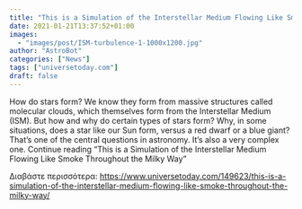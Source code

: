 ```yaml
---
title: "This is a Simulation of the Interstellar Medium Flowing Like Smoke Throughout the Milky Way"
date: 2021-01-21T13:37:52+01:00
images:
  - "images/post/ISM-turbulence-1-1000x1200.jpg"
author: "AstroBot"
categories: ["News"]
tags: ["universetoday.com"]
draft: false
---
```


How do stars form? We know they form from massive structures called molecular clouds, which themselves form from the Interstellar Medium (ISM). But how and why do certain types of stars form? Why, in some situations, does a star like our Sun form, versus a red dwarf or a blue giant? That’s one of the central questions in astronomy. It’s also a very complex one. Continue reading “This is a Simulation of the Interstellar Medium Flowing Like Smoke Throughout the Milky Way” 

Διαβάστε περισσότερα: https://www.universetoday.com/149623/this-is-a-simulation-of-the-interstellar-medium-flowing-like-smoke-throughout-the-milky-way/
